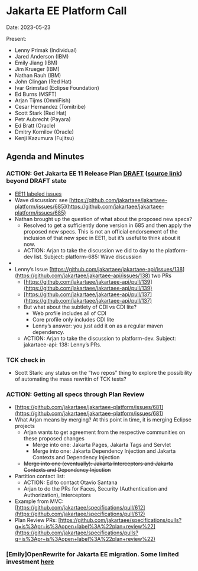 # Jakarta EE Platform Call

Date: 2023-05-23

Present:

* Lenny Primak (Individual)
* Jared Anderson (IBM)
* Emily Jiang (IBM)
* Jim Krueger (IBM)
* Nathan Rauh (IBM)
* John Clingan (Red Hat)
* Ivar Grimstad (Eclipse Foundation)
* Ed Burns (MSFT)
* Arjan Tijms (OmniFish)
* Cesar Hernandez (Tomitribe)
* Scott Stark (Red Hat)
* Petr Aubrecht (Payara)
* Ed Bratt (Oracle)
* Dmitry Kornilov (Oracle)
* Kenji Kazumura (Fujitsu)

## Agenda and Minutes

### ACTION: Get Jakarta EE 11 Release Plan [DRAFT](https://jakartaee.github.io/jakartaee-platform/jakartaee11/JakartaEE11ReleasePlan) ([source link](https://github.com/jakartaee/jakartaee-platform/blob/gh-pages/jakartaee11/JakartaEE11ReleasePlan.md)) beyond **DRAFT** state
* [EE11 labeled issues](https://github.com/jakartaee/jakartaee-platform/issues?q=is%3Aissue+is%3Aopen+label%3AEE11)
* Wave discussion: see [https://github.com/jakartaee/jakartaee-platform/issues/685](https://github.com/jakartaee/jakartaee-platform/issues/685)
* Nathan brought up the question of what about the proposed new specs?
    * Resolved to get a sufficiently done version in 685 and then apply the proposed new specs. This is not an official endorsement of the inclusion of that new spec in EE11, but it’s useful to think about it now.
    * ACTION: Arjan to take the discussion we did to day to the platform-dev list. Subject: platform-685: Wave discussion
* 
* Lenny’s Issue [https://github.com/jakartaee/jakartaee-api/issues/138](https://github.com/jakartaee/jakartaee-api/issues/138) two PRs
    * [https://github.com/jakartaee/jakartaee-api/pull/139](https://github.com/jakartaee/jakartaee-api/pull/139)
    * [https://github.com/jakartaee/jakartaee-api/pull/137](https://github.com/jakartaee/jakartaee-api/pull/137)
    * But what about the subtlety of CDI vs CDI lite?
        * Web profile includes all of CDI
        * Core profile only includes CDI lite
        * Lenny’s answer: you just add it on as a regular maven dependency.
    * ACTION: Arjan to take the discussion to platform-dev. Subject: jakartaee-api: 138: Lenny’s PRs.

### TCK check in
* Scott Stark: any status on the “two repos” thing to explore the possibility of automating the mass rewritin of TCK tests?

### ACTION: Getting all specs through Plan Review
* [https://github.com/jakartaee/jakartaee-platform/issues/681](https://github.com/jakartaee/jakartaee-platform/issues/681)
* What Arjan means by merging? At this point in time, it is merging Eclipse projects
    * Arjan wants to get agreement from the respective communities on these proposed changes
        * Merge into one: Jakarta Pages, Jakarta Tags and Servlet
        * Merge into one: Jakarta Dependency Injection and Jakarta Contexts and Dependency Injection
    * ~~Merge into one (eventually): Jakarta Interceptors and Jakarta Contexts and Dependency Injection~~
* Partition contact list:
    * ACTION: Ed to contact Otavio Santana
    * Arjan to do the PRs for Faces, Security (Authentication and Authorization), Interceptors
* Example from MVC: [https://github.com/jakartaee/specifications/pull/612](https://github.com/jakartaee/specifications/pull/612)
* Plan Review PRs: [https://github.com/jakartaee/specifications/pulls?q=is%3Apr+is%3Aopen+label%3A%22plan+review%22](https://github.com/jakartaee/specifications/pulls?q=is%3Apr+is%3Aopen+label%3A%22plan+review%22) 

### [Emily]OpenRewrite for Jakarta EE migration. Some limited investment [here](https://docs.openrewrite.org/recipes/java/migrate/jakarta)
